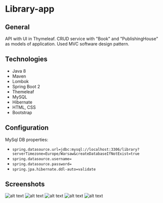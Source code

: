# Library-app
## General
API with UI in Thymeleaf. CRUD service with "Book" and "PublishingHouse" as models of application. Used MVC software design pattern.
## Technologies
* Java 8
* Maven
* Lombok
* Spring Boot 2
* Themeleaf
* MySQL
* Hibernate
* HTML, CSS
* Bootstrap
## Configuration
MySql DB properties:
* `spring.datasource.url=jdbc:mysql://localhost:3306/library?serverTimezone=Europe/Warsaw&createDatabaseIfNotExist=true`
* `spring.datasource.username=`
* `spring.datasource.password=`
* `spring.jpa.hibernate.ddl-auto=validate`
## Screenshots
![alt text](https://github.com/PawelKwidzinski/library/blob/master/pr_scr/List_PH.jpg)
![alt text](https://github.com/PawelKwidzinski/library/blob/master/pr_scr/List_book.jpg)
![alt text](https://github.com/PawelKwidzinski/library/blob/master/pr_scr/Book_deatils.jpg)
![alt text](https://github.com/PawelKwidzinski/library/blob/master/pr_scr/PH_form.jpg)
![alt text](https://github.com/PawelKwidzinski/library/blob/master/pr_scr/Book_form.jpg)

